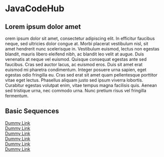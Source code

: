 # JavaCodeHub

## Lorem ipsum dolor amet

orem ipsum dolor sit amet, consectetur adipiscing elit. In efficitur faucibus neque, sed ultricies dolor congue at. Morbi placerat vestibulum nisl, sit amet hendrerit nunc scelerisque in. Vestibulum euismod, lectus non egestas blandit, mauris libero eleifend nibh, ac blandit leo velit at augue. Duis venenatis at neque vel euismod. Quisque consequat egestas ante sed faucibus. Cras sed auctor lacus, ac euismod eros. Duis sit amet erat euismod mi pharetra condimentum. Integer posuere urna sapien, eget egestas odio fringilla eu. Cras sed erat sit amet quam pellentesque porttitor vitae eget lectus. Phasellus aliquam justo sed ipsum viverra lobortis. Curabitur egestas volutpat enim, vitae tempus magna facilisis quis. Aenean sed tristique urna, nec commodo urna. Nunc pretium risus vel fringilla fermentum.

## Basic Sequences

[Dummy Link]()<br>
[Dummy Link]()<br>
[Dummy Link]()<br>
[Dummy Link]()<br>
[Dummy Link]()<br>
[Dummy Link]()<br>

